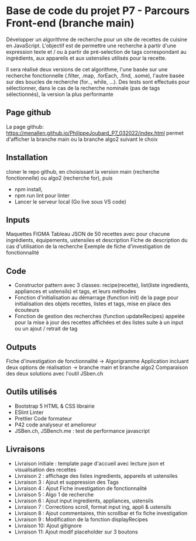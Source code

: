 # Base de code du projet P7 - Parcours Front-end (branche main)
Développer un algorithme de recherche pour un site de recettes de cuisine en JavaScript. L'objectif est de permettre une recherche à partir d'une expression texte et / ou à partir de pré-selection de tags correspondant au ingrédients, aux appareils et aux ustensiles utilisés pour la recette.

Il sera réalisé deux versions de cet algorithme, l'une basée sur une recherche fonctionnelle (.filter, .map, .forEach, .find, .some), l'autre basée sur des boucles de recherche (for.., while, ...). Des tests sont effectués pour sélectionner, dans le cas de la recherche nominale (pas de tags sélectionnés), la version la plus performante

## Page github
La page github: https://menallen.github.io/PhilippeJoubard_P7_032022/index.html permet d'afficher la branche main ou la branche algo2 suivant le choix

## Installation
cloner le repo github, en choisissant la version main (recherche fonctionnelle) ou algo2 (recherche for), puis
 - npm install,
 - npm run lint pour linter
 - Lancer le serveur local (Go live sous VS code)

## Inputs
Maquettes FIGMA
Tableau JSON de 50 recettes avec pour chacune ingrédients, équipements, ustensiles et description
Fiche de description du cas d'utilisation de la recherche
Exemple de fiche d'investigation de fonctionnalité

## Code
 - Constructor pattern avec 3 classes: recipe(recette), list(liste ingredients, appliances et ustensils) et tags, et leurs méthodes
 - Fonction d'initialisation au démarrage (function init) de la page pour initialisation des objets recettes, listes et tags, mise en place des écouteurs
 - Fonction de gestion des recherches (function updateRecipes) appelée pour la mise à jour des recettes affichées et des listes suite à un input ou un ajout / retrait de tag

## Outputs
Fiche d'investigation de fonctionnalité -> Algorigramme
Application incluant deux options de réalisation -> branche main et branche algo2
Comparaison des deux solutions avec l'outil JSben.ch

## Outils utilisés
 - Bootstrap 5 HTML & CSS librairie
 - ESlint Linter
 - Prettier Code formateur
 - P42 code analyseur et amelioreur
 - JSBen.ch, JSBench.me : test de performance javascript

## Livraisons
 - Livraison initiale : template page d'accueil avec lecture json et visualisation des recettes
 - Livraison 2 : affichage des listes ingredients, appareils et ustensiles
 - Livraison 3 : Ajout et suppression des Tags
 - Livraison 4 : Ajout Fiche investigation de fonctionnalité
 - Livraison 5 : Algo 1 de recherche
 - Livraison 6 : Ajout input ingredients, appliances, ustensils
 - Livraison 7 : Corrections scroll, format input ing, appli & ustensils
 - Livraison 8 : Ajout commentaires, thin scrollbar et fix fiche investigation
 - Livraison 9 : Modification de la fonction displayRecipes
 - Livraison 10: Ajout gitignore
 - Livraison 11: Ajout modif placeholder sur 3 boutons
